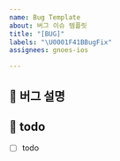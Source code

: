 ```yaml
---
name: Bug Template
about: 버그 이슈 템플릿
title: "[BUG]"
labels: "\U0001F41BBugFix"
assignees: gnoes-ios

---
```


## 🐞 버그 설명
<!-- source code 내에서 어떻게해서 버그가 발생했는지 설명해주세요 -->
<!-- 스크린 샷, 작동 환경 (OS, device 등)과 관련이 있다면 추가해주세요 -->

## 📝 todo
- [ ] todo
